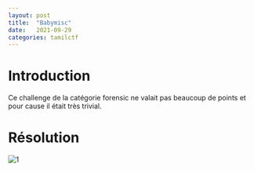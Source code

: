 ```yaml
---
layout: post
title:  "Babymisc"
date:   2021-09-29
categories: tamilctf
---
```


# Introduction

Ce challenge de la catégorie forensic ne valait pas beaucoup de points et pour cause il était très trivial. 

# Résolution


![1](https://user-images.githubusercontent.com/16634117/135277010-6023f88d-165d-49af-81de-422e56abc2e9.png)

